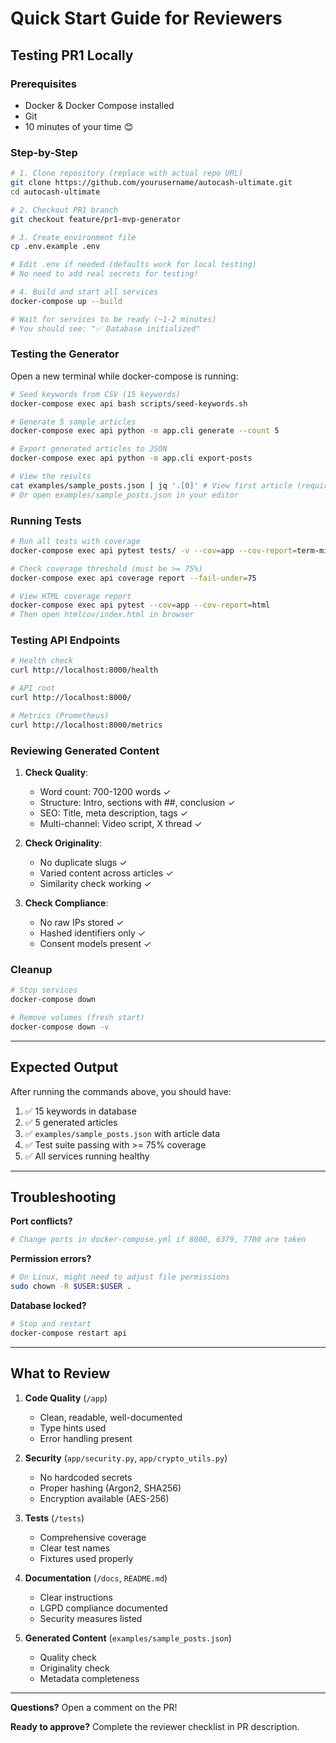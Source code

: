 # Quick Start Guide for Reviewers

## Testing PR1 Locally

### Prerequisites
- Docker & Docker Compose installed
- Git
- 10 minutes of your time 😊

### Step-by-Step

```bash
# 1. Clone repository (replace with actual repo URL)
git clone https://github.com/yourusername/autocash-ultimate.git
cd autocash-ultimate

# 2. Checkout PR1 branch
git checkout feature/pr1-mvp-generator

# 3. Create environment file
cp .env.example .env

# Edit .env if needed (defaults work for local testing)
# No need to add real secrets for testing!

# 4. Build and start all services
docker-compose up --build

# Wait for services to be ready (~1-2 minutes)
# You should see: "✅ Database initialized"
```

### Testing the Generator

Open a new terminal while docker-compose is running:

```bash
# Seed keywords from CSV (15 keywords)
docker-compose exec api bash scripts/seed-keywords.sh

# Generate 5 sample articles
docker-compose exec api python -m app.cli generate --count 5

# Export generated articles to JSON
docker-compose exec api python -m app.cli export-posts

# View the results
cat examples/sample_posts.json | jq '.[0]' # View first article (requires jq)
# Or open examples/sample_posts.json in your editor
```

### Running Tests

```bash
# Run all tests with coverage
docker-compose exec api pytest tests/ -v --cov=app --cov-report=term-missing

# Check coverage threshold (must be >= 75%)
docker-compose exec api coverage report --fail-under=75

# View HTML coverage report
docker-compose exec api pytest --cov=app --cov-report=html
# Then open htmlcov/index.html in browser
```

### Testing API Endpoints

```bash
# Health check
curl http://localhost:8000/health

# API root
curl http://localhost:8000/

# Metrics (Prometheus)
curl http://localhost:8000/metrics
```

### Reviewing Generated Content

1. **Check Quality**:
   - Word count: 700-1200 words ✓
   - Structure: Intro, sections with ##, conclusion ✓
   - SEO: Title, meta description, tags ✓
   - Multi-channel: Video script, X thread ✓

2. **Check Originality**:
   - No duplicate slugs ✓
   - Varied content across articles ✓
   - Similarity check working ✓

3. **Check Compliance**:
   - No raw IPs stored ✓
   - Hashed identifiers only ✓
   - Consent models present ✓

### Cleanup

```bash
# Stop services
docker-compose down

# Remove volumes (fresh start)
docker-compose down -v
```

---

## Expected Output

After running the commands above, you should have:

1. ✅ 15 keywords in database
2. ✅ 5 generated articles
3. ✅ `examples/sample_posts.json` with article data
4. ✅ Test suite passing with >= 75% coverage
5. ✅ All services running healthy

---

## Troubleshooting

**Port conflicts?**
```bash
# Change ports in docker-compose.yml if 8000, 6379, 7700 are taken
```

**Permission errors?**
```bash
# On Linux, might need to adjust file permissions
sudo chown -R $USER:$USER .
```

**Database locked?**
```bash
# Stop and restart
docker-compose restart api
```

---

## What to Review

1. **Code Quality** (`/app`)
   - Clean, readable, well-documented
   - Type hints used
   - Error handling present

2. **Security** (`app/security.py`, `app/crypto_utils.py`)
   - No hardcoded secrets
   - Proper hashing (Argon2, SHA256)
   - Encryption available (AES-256)

3. **Tests** (`/tests`)
   - Comprehensive coverage
   - Clear test names
   - Fixtures used properly

4. **Documentation** (`/docs`, `README.md`)
   - Clear instructions
   - LGPD compliance documented
   - Security measures listed

5. **Generated Content** (`examples/sample_posts.json`)
   - Quality check
   - Originality check
   - Metadata completeness

---

**Questions?** Open a comment on the PR!

**Ready to approve?** Complete the reviewer checklist in PR description.
